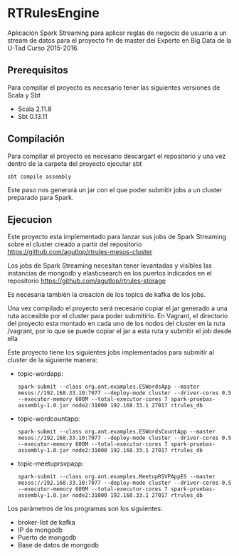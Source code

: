 # RTRulesEngine
Aplicación Spark Streaming para aplicar reglas de negocio de usuario a un stream de datos para el proyecto fin de master del Experto en Big Data de la U-Tad Curso 2015-2016.

## Prerequisitos

Para compilar el proyecto es necesario tener las siguientes versiones de Scala y Sbt

* Scala 2.11.8
* Sbt 0.13.11

## Compilación

Para compilar el proyecto es necesario descargart el repositorio y una vez dentro de la carpeta del proyecto ejecutar sbt

`sbt compile assembly`

Este paso nos generará un jar con el que poder submitir jobs a un cluster preparado para Spark.

## Ejecucion

Este proyecto esta implementado para lanzar sus jobs de Spark Streaming sobre el cluster creado a partir del repositorio https://github.com/agutlop/rtrules-mesos-cluster

Los jobs de Spark Streaming necesitan tener levantadas y visibles las instancias de mongodb y elasticsearch en los puertos indicados en el repositorio https://github.com/agutlop/rtrules-storage

Es necesaria también la creacion de los topics de kafka de los jobs. 

Una vez compilado el proyecto será necesario copiar el jar generado a una ruta accesible por el cluster para poder submitirlo. En Vagrant, el directorio del proyecto esta montado en cada uno de los nodos del cluster en la ruta /vagrant, por lo que se puede copiar el jar a esta ruta y submitir el job desde ella

Este proyecto tiene los siguientes jobs implementados para submitir al cluster de la siguiente manera:
* topic-wordapp: 

  `spark-submit --class org.ant.examples.ESWordsApp --master mesos://192.168.33.10:7077 --deploy-mode cluster --driver-cores 0.5 --executor-memory 600M --total-executor-cores 7 spark-pruebas-assembly-1.0.jar node2:31000 192.168.33.1 27017 rtrules_db`
* topic-wordcountapp: 

  `spark-submit --class org.ant.examples.ESWordsCountApp --master mesos://192.168.33.10:7077 --deploy-mode cluster --driver-cores 0.5 --executor-memory 600M --total-executor-cores 7 spark-pruebas-assembly-1.0.jar node2:31000 192.168.33.1 27017 rtrules_db`
* topic-meetuprsvpapp: 

  `spark-submit --class org.ant.examples.MeetupRSVPAppES --master mesos://192.168.33.10:7077 --deploy-mode cluster --driver-cores 0.5 --executor-memory 600M --total-executor-cores 7 spark-pruebas-assembly-1.0.jar node2:31000 192.168.33.1 27017 rtrules_db`

Los parámetros de los programas son los siguientes:

* broker-list de kafka
* IP de mongodb
* Puerto de mongodb
* Base de datos de mongodb

